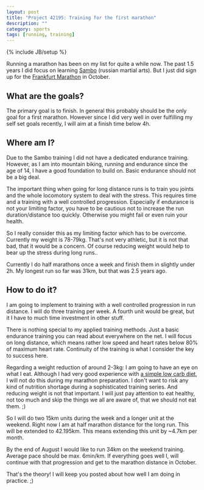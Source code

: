 ```yaml
---
layout: post
title: "Project 42195: Training for the first marathon"
description: ""
category: sports 
tags: [running, training]
---
```

{% include JB/setup %}

Running a marathon has been on my list for quite a while now. The past
1.5 years I did focus on learning
<a href="http://en.wikipedia.org/wiki/Sambo_(martial_art)">Sambo</a> (russian martial arts). But I
just did sign up for the [Frankfurt
Marathon](http://www.bmw-frankfurt-marathon.com/) in October.

## What are the goals?

The primary goal is to finish. In general this probably
should be the only goal for a first marathon. However since I did very
well in over fulfilling my self set goals recently, I will aim at a
finish time below 4h.

## Where am I?

Due to the Sambo training I did not have a dedicated endurance training.
However, as I am into mountain biking, running and endurance since the
age of 14, I have a good foundation to build on. Basic endurance 
should not be a big deal.

The important thing when going for long distance runs is to train you
joints and the whole locomotory system to deal with the stress. This
requires time and a training with a well controlled progression.
Especially if endurance is not your limiting factor, you have to be
cautious not to increase the run duration/distance too quickly.
Otherwise you might fail or even ruin your health.

So I really consider this as my limiting factor which has to be
overcome. Currently my weight is 78-79kg. That's not very athletic, but
it is not that bad, that it would be a concern. Of course reducing weight
would help to bear up the stress during long runs..

Currently I do half marathons once a week and finish them in slightly
under 2h. My longest run so far was 31km, but that was 2.5 years ago.

## How to do it?

I am going to implement to training with a well controlled progression
in run distance. I will do three training per week. A fourth unit would
be great, but it I have to much time investment in other stuff.

There is nothing special to my applied training methods. Just a basic
endurance training you can read about everywhere on the net. I will
focus on long distance, which means rather low speed and heart rates
below 80% of maximum heart rate. Continuity of the training is what I consider the
key to success here.

Regarding a weight reduction of around 2-3kg: I am going to have an eye
on what I eat. Although I had very good experience with [a simple low
carb
diet](http://www.fourhourworkweek.com/blog/2007/04/06/how-to-lose-20-lbs-of-fat-in-30-days-without-doing-any-exercise/),
 I will not do this during my marathon preparation. I don't
want to risk any kind of nutrition shortage during a sophisticated training series.
 And reducing weight is not that important. I will
just pay attention to eat healthy, not too much and skip the things we
all are aware of, that we should not eat them. ;)

So I will do two 15km units during the week and a longer unit at the
weekend. Right now I am at half marathon distance for the long run. This
will be extended to 42.195km. This means extending this unit by ~4.7km
per month.

By the end of August I would like to run 34km on the weekend training.
Average pace should be max. 6min/km. If everything goes well I, will
continue with that progression and get to the marathon distance in October.

That's the theory! I will keep you posted about how well I am doing in
practice. ;)
